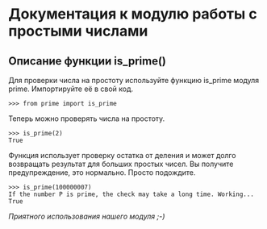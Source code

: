 Документация к модулю работы с простыми числами
===
Описание функции is_prime()
---
Для проверки числа на простоту используйте функцию is_prime
модуля prime.
Импортируйте её в свой код.

    >>> from prime import is_prime

Теперь можно проверять числа на простоту.

    >>> is_prime(2)
    True

Функция использует проверку остатка от деления и может долго возвращать результат для больших простых чисел.
Вы получите предупреждение, это нормально. Просто подождите.

    >>> is_prime(100000007)
    If the number P is prime, the check may take a long time. Working...
    True

*Приятного использования нашего модуля ;-)*